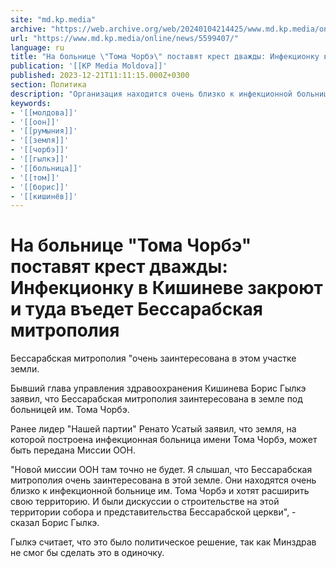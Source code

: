 ```yaml
---
site: "md.kp.media"
archive: "https://web.archive.org/web/20240104214425/www.md.kp.media/online/news/5599407/"
url: "https://www.md.kp.media/online/news/5599407/"
language: ru
title: "На больнице \"Тома Чорбэ\" поставят крест дважды: Инфекционку в Кишиневе закроют и туда въедет Бессарабская митрополия"
publication: '[[KP Media Moldova]]'
published: 2023-12-21T11:11:15.000Z+0300
section: Политика
description: "Организация находится очень близко к инфекционной больнице и хотят расширить свою территорию"
keywords:
- '[[молдова]]'
- '[[оон]]'
- '[[румыния]]'
- '[[земля]]'
- '[[чорбэ]]'
- '[[гылкэ]]'
- '[[больница]]'
- '[[том]]'
- '[[борис]]'
- '[[кишинёв]]'
---
```


# На больнице "Тома Чорбэ" поставят крест дважды: Инфекционку в Кишиневе закроют и туда въедет Бессарабская митрополия

Бессарабская митрополия "очень заинтересована в этом участке земли.

Бывший глава управления здравоохранения Кишинева Борис Гылкэ заявил, что Бессарабская митрополия заинтересована в земле под больницей им. Тома Чорбэ.

Ранее лидер "Нашей партии" Ренато Усатый заявил, что земля, на которой построена инфекционная больница имени Тома Чорбэ, может быть передана Миссии ООН.

"Новой миссии ООН там точно не будет. Я слышал, что Бессарабская митрополия очень заинтересована в этой земле. Они находятся очень близко к инфекционной больнице им. Тома Чорбэ и хотят расширить свою территорию. И были дискуссии о строительстве на этой территории собора и представительства Бессарабской церкви", - сказал Борис Гылкэ.

Гылкэ считает, что это было политическое решение, так как Минздрав не смог бы сделать это в одиночку.
